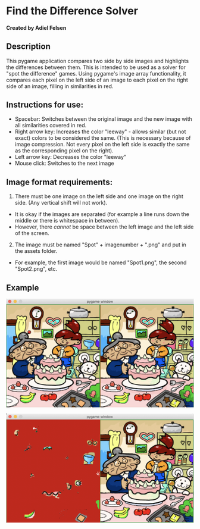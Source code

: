 # Find the Difference Solver
#### Created by Adiel Felsen

## Description
This pygame application compares two side by side images and highlights the differences between them. This is intended to be used as a solver for "spot the difference" games. Using pygame's image array functionality, it compares each pixel on the left side of an image to each pixel on the right side of an image, filling in similarities in red.

## Instructions for use:
* Spacebar: Switches between the original image and the new image with all similarities covered in red.
* Right arrow key: Increases the color "leeway" - allows similar (but not exact) colors to be considered the same. (This is necessary because of image compression. Not every pixel on the left side is exactly the same as the corresponding pixel on the right).
* Left arrow key: Decreases the color "leeway"
* Mouse click: Switches to the next image

## Image format requirements:
1. There must be one image on the left side and one image on the right side. (Any vertical shift will not work).
  * It is okay if the images are separated (for example a line runs down the middle or there is whitespace in between).
  * However, there *cannot* be space between the left image and the left side of the screen.
2. The image must be named "Spot" + imagenumber + ".png" and put in the assets folder.
  * For example, the first image would be named "Spot1.png", the second "Spot2.png", etc.

## Example

![](READMEexampleimages/ImageNotSpotted.png)

![](READMEexampleimages/ImageSpottedDifferences.png)
